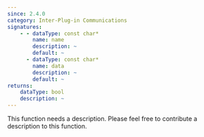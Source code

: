 ```yaml
---
since: 2.4.0
category: Inter-Plug-in Communications
signatures:
    - - dataType: const char*
        name: name
        description: ~
        default: ~
      - dataType: const char*
        name: data
        description: ~
        default: ~
returns:
    dataType: bool
    description: ~
---
```


This function needs a description. Please feel free to contribute a description to this function.
